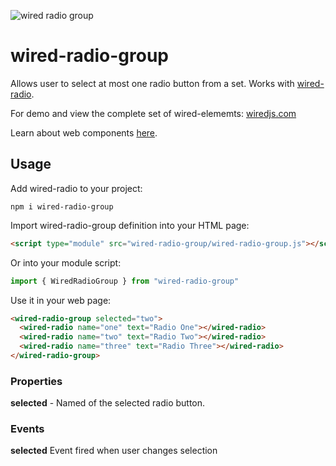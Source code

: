 
![wired radio group](https://wiredjs.github.io/wired-elements/images/radio-group.png)

# wired-radio-group
Allows user to select at most one radio button from a set. Works with [wired-radio](https://github.com/wiredjs/wired-radio).

For demo and view the complete set of wired-elememts: [wiredjs.com](http://wiredjs.com/)

Learn about web components [here](https://www.webcomponents.org/introduction).

## Usage

Add wired-radio to your project:
```
npm i wired-radio-group
```
Import wired-radio-group definition into your HTML page:
```html
<script type="module" src="wired-radio-group/wired-radio-group.js"></script>
```
Or into your module script:
```javascript
import { WiredRadioGroup } from "wired-radio-group"
```

Use it in your web page:
```html
<wired-radio-group selected="two">
  <wired-radio name="one" text="Radio One"></wired-radio>
  <wired-radio name="two" text="Radio Two"></wired-radio>
  <wired-radio name="three" text="Radio Three"></wired-radio>
</wired-radio-group>
```

### Properties

**selected** - Named of the selected radio button.

### Events

**selected** Event fired when user changes selection

